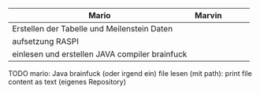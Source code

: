 | Mario                                          | Marvin |     |     |     |
| ---------------------------------------------- | ------ | --- | --- | --- |
| Erstellen der Tabelle und Meilenstein Daten    |        |     |     |     |
| aufsetzung RASPI                               |        |     |     |     |
| einlesen und erstellen JAVA compiler brainfuck |        |     |     |     |

TODO mario:
Java brainfuck (oder irgend ein) file lesen (mit path): print file content as text (eigenes Repository)

